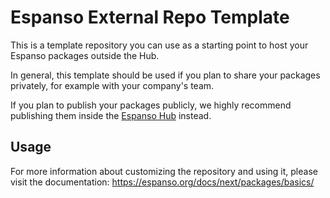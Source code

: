 # Espanso External Repo Template

This is a template repository you can use as a starting point to host
your Espanso packages outside the Hub.

In general, this template should be used if you plan to share your packages
privately, for example with your company's team.

If you plan to publish your packages publicly, we highly recommend
publishing them inside the [Espanso Hub](https://github.com/espanso/hub) instead.

## Usage

For more information about customizing the repository and using it, please
visit the documentation: https://espanso.org/docs/next/packages/basics/